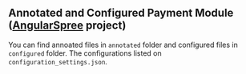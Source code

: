 ## Annotated and Configured Payment Module ([AngularSpree](https://github.com/aviabird/angularspree) project)
You can find annoated files in `annotated` folder and configured files in `configured` folder. The configurations listed on `configuration_settings.json`. 

